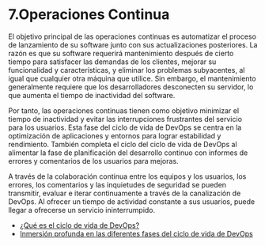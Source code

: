 # 7.Operaciones Continua

El objetivo principal de las operaciones continuas es automatizar el proceso de lanzamiento de su software junto con sus actualizaciones posteriores. La razón es que su software requerirá mantenimiento después de cierto tiempo para satisfacer las demandas de los clientes, mejorar su funcionalidad y características, y eliminar los problemas subyacentes, al igual que cualquier otra máquina que utilice. Sin embargo, el mantenimiento generalmente requiere que los desarrolladores desconecten su servidor, lo que aumenta el tiempo de inactividad del software.

Por tanto, las operaciones continuas tienen como objetivo minimizar el tiempo de inactividad y evitar las interrupciones frustrantes del servicio para los usuarios. Esta fase del ciclo de vida de DevOps se centra en la optimización de aplicaciones y entornos para lograr estabilidad y rendimiento. También completa el ciclo del ciclo de vida de DevOps al alimentar la fase de planificación del desarrollo continuo con informes de errores y comentarios de los usuarios para mejoras.

A través de la colaboración continua entre los equipos y los usuarios, los errores, los comentarios y las inquietudes de seguridad se pueden transmitir, evaluar e iterar continuamente a través de la canalización de DevOps. Al ofrecer un tiempo de actividad constante a sus usuarios, puede llegar a ofrecerse un servicio ininterrumpido.

- [¿Qué es el ciclo de vida de DevOps?](https://unity.com/es/solutions/devops-lifecycle#continuous-operations)
- [Inmersión profunda en las diferentes fases del ciclo de vida de DevOps](https://geekflare.com/es/devops-lifecycle/)